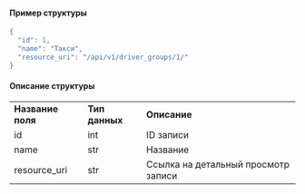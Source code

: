 #### Пример структуры

```java
{
  "id": 1,
  "name": "Такси",
  "resource_uri": "/api/v1/driver_groups/1/"
}
```

#### Описание структуры

|     |     |     |
| --- | --- | --- |
| **Название поля** | **Тип данных** | **Описание** |
| id  | int | ID записи |
| name | str | Название |
| resource_uri | str | Ссылка на детальный просмотр записи |